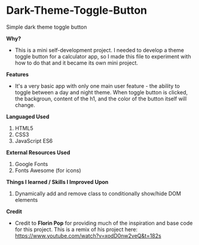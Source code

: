 # Dark-Theme-Toggle-Button
Simple dark theme toggle button

**Why?**
- This is a mini self-development project. I needed to develop a theme toggle button for a calculator app, so I made this file to experiment with how to do that and it became its own mini project.

**Features**
- It's a very basic app with only one main user feature - the ability to toggle between a day and night theme. When toggle button is clicked, the backgroun, content of the h1, and the color of the button itself will change.

**Languaged Used**
1. HTML5
2. CSS3
3. JavaScript ES6

**External Resources Used**
1. Google Fonts 
2. Fonts Awesome (for icons)

**Things I learned / Skills I Improved Upon**
1. Dynamically add and remove class to conditionally show/hide DOM elements


**Credit**
- Credit to **Florin Pop** for providing much of the inspiration and base code for this project. This is a remix of his project here: https://www.youtube.com/watch?v=xodD0nw2veQ&t=182s
